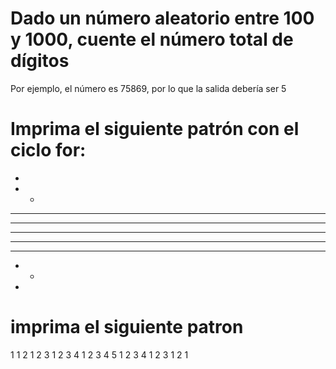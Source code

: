 # Dado un número aleatorio entre 100 y 1000, cuente el número total de dígitos
Por ejemplo, el número es 75869, por lo que la salida debería ser 5

# Imprima el siguiente patrón con el ciclo for:
*
* *
* * *
* * * *
* * * * *
* * * *
* * *
* *
*

# imprima el siguiente patron
1
1 2
1 2 3
1 2 3 4
1 2 3 4 5
1 2 3 4
1 2 3
1 2
1
